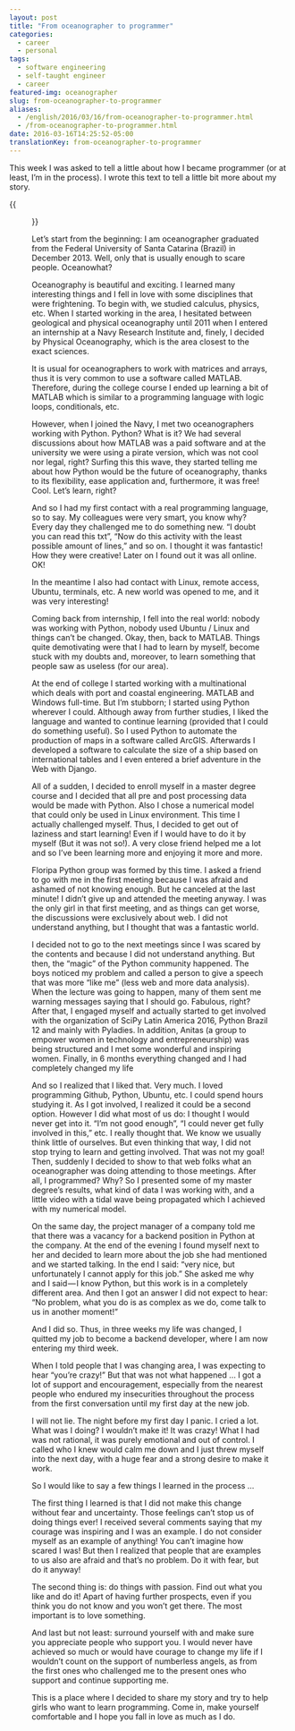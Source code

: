 ```yaml
---
layout: post
title: "From oceanographer to programmer"
categories:
  - career
  - personal
tags:
  - software engineering
  - self-taught engineer
  - career
featured-img: oceanographer
slug: from-oceanographer-to-programmer
aliases: 
  - /english/2016/03/16/from-oceanographer-to-programmer.html
  - /from-oceanographer-to-programmer.html
date: 2016-03-16T14:25:52-05:00
translationKey: from-oceanographer-to-programmer
---
```


This week I was asked to tell a little about how I became programmer (or at least, I’m in the process). I wrote this text to tell a little bit more about my story.

<!--more-->
{{<figure src="assets/img/posts/oceanographer.jpg#center">}}

Let’s start from the beginning: I am oceanographer graduated from the Federal University of Santa Catarina (Brazil) in December 2013. Well, only that is usually enough to scare people. Oceanowhat?

Oceanography is beautiful and exciting. I learned many interesting things and I fell in love with some disciplines that were frightening. To begin with, we studied calculus, physics, etc. When I started working in the area, I hesitated between geological and physical oceanography until 2011 when I entered an internship at a Navy Research Institute and, finely, I decided by Physical Oceanography, which is the area closest to the exact sciences.

It is usual for oceanographers to work with matrices and arrays, thus it is very common to use a software called MATLAB. Therefore, during the college course I ended up learning a bit of MATLAB which is similar to a programming language with logic loops, conditionals, etc.

However, when I joined the Navy, I met two oceanographers working with Python. Python? What is it? We had several discussions about how MATLAB was a paid software and at the university we were using a pirate version, which was not cool nor legal, right? Surfing this this wave, they started telling me about how Python would be the future of oceanography, thanks to its flexibility, ease application and, furthermore, it was free! Cool. Let’s learn, right?

And so I had my first contact with a real programming language, so to say. My colleagues were very smart, you know why? Every day they challenged me to do something new. “I doubt you can read this txt”, “Now do this activity with the least possible amount of lines,” and so on. I thought it was fantastic! How they were creative! Later on I found out it was all online. OK!

In the meantime I also had contact with Linux, remote access, Ubuntu, terminals, etc. A new world was opened to me, and it was very interesting!

Coming back from internship, I fell into the real world: nobody was working with Python, nobody used Ubuntu / Linux and things can’t be changed. Okay, then, back to MATLAB. Things quite demotivating were that I had to learn by myself, become stuck with my doubts and, moreover, to learn something that people saw as useless (for our area).

At the end of college I started working with a multinational which deals with port and coastal engineering. MATLAB and Windows full-time. But I’m stubborn; I started using Python wherever I could. Although away from further studies, I liked the language and wanted to continue learning (provided that I could do something useful). So I used Python to automate the production of maps in a software called ArcGIS. Afterwards I developed a software to calculate the size of a ship based on international tables and I even entered a brief adventure in the Web with Django.

All of a sudden, I decided to enroll myself in a master degree course and I decided that all pre and post processing data would be made with Python. Also I chose a numerical model that could only be used in Linux environment. This time I actually challenged myself. Thus, I decided to get out of laziness and start learning! Even if I would have to do it by myself (But it was not so!). A very close friend helped me a lot and so I’ve been learning more and enjoying it more and more.

Floripa Python group was formed by this time. I asked a friend to go with me in the first meeting because I was afraid and ashamed of not knowing enough. But he canceled at the last minute! I didn’t give up and attended the meeting anyway. I was the only girl in that first meeting, and as things can get worse, the discussions were exclusively about web. I did not understand anything, but I thought that was a fantastic world.

I decided not to go to the next meetings since I was scared by the contents and because I did not understand anything. But then, the “magic” of the Python community happened. The boys noticed my problem and called a person to give a speech that was more “like me” (less web and more data analysis). When the lecture was going to happen, many of them sent me warning messages saying that I should go. Fabulous, right? After that, I engaged myself and actually started to get involved with the organization of SciPy Latin America 2016, Python Brazil 12 and mainly with Pyladies. In addition, Anitas (a group to empower women in technology and entrepreneurship) was being structured and I met some wonderful and inspiring women. Finally, in 6 months everything changed and I had completely changed my life

And so I realized that I liked that. Very much. I loved programming Github, Python, Ubuntu, etc. I could spend hours studying it. As I got involved, I realized it could be a second option. However I did what most of us do: I thought I would never get into it. “I’m not good enough”, “I could never get fully involved in this,” etc. I really thought that. We know we usually think little of ourselves. But even thinking that way, I did not stop trying to learn and getting involved. That was not my goal! Then, suddenly I decided to show to that web folks what an oceanographer was doing attending to those meetings. After all, I programmed? Why? So I presented some of my master degree’s results, what kind of data I was working with, and a little video with a tidal wave being propagated which I achieved with my numerical model.

On the same day, the project manager of a company told me that there was a vacancy for a backend position in Python at the company. At the end of the evening I found myself next to her and decided to learn more about the job she had mentioned and we started talking. In the end I said: “very nice, but unfortunately I cannot apply for this job.” She asked me why and I said — I know Python, but this work is in a completely different area. And then I got an answer I did not expect to hear: “No problem, what you do is as complex as we do, come talk to us in another moment!”

And I did so. Thus, in three weeks my life was changed, I quitted my job to become a backend developer, where I am now entering my third week.

When I told people that I was changing area, I was expecting to hear “you’re crazy!” But that was not what happened … I got a lot of support and encouragement, especially from the nearest people who endured my insecurities throughout the process from the first conversation until my first day at the new job.

I will not lie. The night before my first day I panic. I cried a lot. What was I doing? I wouldn’t make it! It was crazy! What I had was not rational, it was purely emotional and out of control. I called who I knew would calm me down and I just threw myself into the next day, with a huge fear and a strong desire to make it work.

So I would like to say a few things I learned in the process …

The first thing I learned is that I did not make this change without fear and uncertainty. Those feelings can’t stop us of doing things ever! I received several comments saying that my courage was inspiring and I was an example. I do not consider myself as an example of anything! You can’t imagine how scared I was! But then I realized that people that are examples to us also are afraid and that’s no problem. Do it with fear, but do it anyway!

The second thing is: do things with passion. Find out what you like and do it! Apart of having further prospects, even if you think you do not know and you won’t get there. The most important is to love something.

And last but not least: surround yourself with and make sure you appreciate people who support you. I would never have achieved so much or would have courage to change my life if I wouldn’t count on the support of numberless angels, as from the first ones who challenged me to the present ones who support and continue supporting me.

This is a place where I decided to share my story and try to help girls who want to learn programming. Come in, make yourself comfortable and I hope you fall in love as much as I do.
